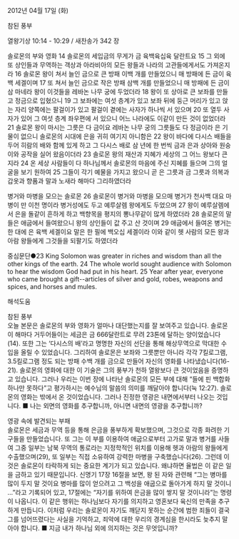 2012년 04월 17일 (화)

참된 풍부



열왕기상 10:14 - 10:29 / 새찬송가 342 장


솔로몬의 부와 영화
14 솔로몬의 세입금의 무게가 금 육백육십육 달란트요 15 그 외에 또 상인들과 무역하는 객상과 아라비아의 모든 왕들과 나라의 고관들에게서도 가져온지라 16 솔로몬 왕이 쳐서 늘인 금으로 큰 방패 이백 개를 만들었으니 매 방패에 든 금이 육백 세겔이며 17 또 쳐서 늘인 금으로 작은 방패 삼백 개를 만들었으니 매 방패에 든 금이 삼 마네라 왕이 이것들을 레바논 나무 궁에 두었더라 18 왕이 또 상아로 큰 보좌를 만들고 정금으로 입혔으니 19 그 보좌에는 여섯 층계가 있고 보좌 뒤에 둥근 머리가 있고 앉는 자리 양쪽에는 팔걸이가 있고 팔걸이 곁에는 사자가 하나씩 서 있으며 20 또 열두 사자가 있어 그 여섯 층계 좌우편에 서 있으니 어느 나라에도 이같이 만든 것이 없었더라 21 솔로몬 왕이 마시는 그릇은 다 금이요 레바논 나무 궁의 그릇들도 다 정금이라 은 기물이 없으니 솔로몬의 시대에 은을 귀히 여기지 아니함은 22 왕이 바다에 다시스 배들을 두어 히람의 배와 함께 있게 하고 그 다시스 배로 삼 년에 한 번씩 금과 은과 상아와 원숭이와 공작을 실어 왔음이더라 23 솔로몬 왕의 재산과 지혜가 세상의 그 어느 왕보다 큰지라 24 온 세상 사람들이 다 하나님께서 솔로몬의 마음에 주신 지혜를 들으며 그의 얼굴을 보기 원하여 25 그들이 각기 예물을 가지고 왔으니 곧 은 그릇과 금 그릇과 의복과 갑옷과 향품과 말과 노새라 해마다 그리하였더라

병거와 마병을 모으는 솔로몬
26 솔로몬이 병거와 마병을 모으매 병거가 천사백 대요 마병이 만 이천 명이라 병거성에도 두고 예루살렘 왕에게도 두었으며 27 왕이 예루살렘에서 은을 돌같이 흔하게 하고 백향목을 평지의 뽕나무같이 많게 하였더라 28 솔로몬의 말들은 애굽에서 들여왔으니 왕의 상인들이 값 주고 산 것이며 29 애굽에서 들여온 병거는 한 대에 은 육백 세겔이요 말은 한 필에 백오십 세겔이라 이와 같이 헷 사람의 모든 왕과 아람 왕들에게 그것들을 되팔기도 하였더라

중심문단●23 King Solomon was greater in riches and wisdom than all the other kings of the earth. 24 The whole world sought audience with Solomon to hear the wisdom God had put in his heart. 25 Year after year, everyone who came brought a gift--articles of silver and gold, robes, weapons and spices, and horses and mules.

해석도움





참된 풍부  
오늘 본문은 솔로몬의 부와 영화가 얼마나 대단했는지를 잘 보여주고 있습니다. 솔로몬이 해마다 거두어들이는 세금은 금 666달란트로 무려 23톤에 달하는 양이었습니다(14). 또한 그는 ‘다시스의 배’라고 명명한 자신의 선단을 통해 해상무역으로 막대한 수입을 올릴 수 있었습니다. 그리하여 솔로몬은 보좌와 그릇뿐만 아니라 각각 7킬로그램, 3.5킬로그램 정도 되는 방패 수백 개를 금으로 만들어 자신의 영화를 나타냈습니다(16-21). 솔로몬의 영화에 대한 이 기술은 그의 풍부가 천하 열왕보다 큰 것이었음을 증명하고 있습니다. 그러나 우리는 이번 장에 나타난 솔로몬의 모든 부에 대해 “들에 핀 백합화 하나만 못하다”고 평가하시는 예수님의 말씀의 의미를 깨달아야 합니다(눅 12:27). 솔로몬의 영화는 밖에서 온 것이었습니다. 그러나 진정한 영광은 내면에서부터 나오는 것입니다.
■ 나는 외면의 영화를 추구합니까, 아니면 내면의 영광을 추구합니까?

영광 속에 발견되는 부패  
솔로몬은 세금과 무역 등을 통해 은금을 풍부하게 확보했으며, 그것으로 각종 화려한 기구들을 만들었습니다. 또 그는 이 부를 이용하여 애굽으로부터 고가로 말과 병거를 사들여 그중 일부는 남북 무역의 통로라는 지정학적인 위치를 이용해 헷과 아람의 왕들에게 수출했으며(29), 또 일부는 직접 소유하여 강력한 마병을 구축했습니다(26). 그런데 이것은 솔로몬이 타락하게 되는 중요한 계기가 되고 있습니다. 왜냐하면 율법은 이 같은 일을 금하고 있기 때문입니다. 신명기 17장 16절을 보면, 왕 된 자와 관련해 “그는 병마를 많이 두지 말 것이요 병마를 많이 얻으려고 그 백성을 애굽으로 돌아가게 하지 말 것이니 …”라고 기록되어 있고, 17절에는 “자기를 위하여 은금을 많이 쌓지 말 것이니라”는 명령이 나옵니다. 이 같은 행위는 하나님보다 자기를 의지하고 영혼보다 육신의 만족을 추구하게 만듭니다. 이처럼 우리는 솔로몬이 자기도 깨닫지 못하는 순간에 범한 죄들이 결국 그를 넘어뜨렸다는 사실을 기억하고, 죄악에 대한 우리의 경계심을 한시라도 늦추지 말아야 합니다.
■ 지금 내가 하나님 외에 의지하는 것은 무엇입니까?